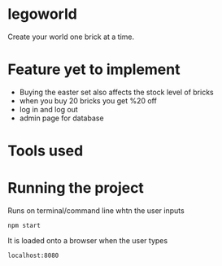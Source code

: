 # legoworld
Create your world one brick at a time.

# Feature yet to implement 
* Buying the easter set also affects the stock level of bricks 
* when you buy 20 bricks you get %20 off
* log in and log out 
* admin page for database 
# Tools used 

# Running the project 
Runs on terminal/command line whtn the user inputs 

```shell
npm start 
```
It is loaded onto a browser when the user types 

```shell
localhost:8080
```
